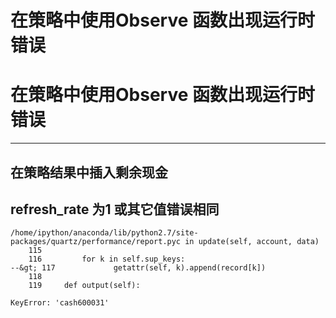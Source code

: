 # 在策略中使用Observe 函数出现运行时错误

# 在策略中使用Observe 函数出现运行时错误
----------------------------------------------
## 在策略结果中插入剩余现金
## refresh_rate 为1 或其它值错误相同
    
    /home/ipython/anaconda/lib/python2.7/site-packages/quartz/performance/report.pyc in update(self, account, data)
        115 
        116         for k in self.sup_keys:
    --&gt; 117             getattr(self, k).append(record[k])
        118 
        119     def output(self):

    KeyError: 'cash600031'